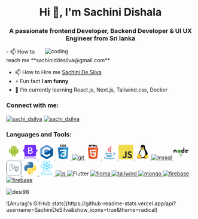 <h1 align="center">Hi 👋, I'm Sachini Dishala</h1>
<h3 align="center">A passionate frontend Developer, Backend Developer & UI UX Engineer from Sri lanka</h3>
<img align="right" alt="coding" width="400" src="https://www.bing.com/th/id/OGC.bfe7c3ec69bf379f62a5de6a34acdc5d?pid=1.7&rurl=https%3a%2f%2fmiro.medium.com%2fmax%2f1400%2f1*qdAW1TjCN57h1lbuuzvchg.gif&ehk=w7OIa913DGrDOfbARBfao2orIGNsejbu%2fLu1qfTbQcM%3d">
- 📫 How to reach me **sachiniddesilva@gmail.com**


- 📫 How to Hire me <a href= "https://bucolic-gingersnap-bc3710.netlify.app"> Sachini De Silva</a>
- ⚡ Fun fact **I am funny**
- 🌱 I’m currently learning React.js, Next.js, Tailwind.css, Docker
  

<h3 align="left">Connect with me:</h3>
<p align="left">
<a href="https://instagram.com/sachi_dsilva" target="blank"><img align="center" src="https://raw.githubusercontent.com/rahuldkjain/github-profile-readme-generator/master/src/images/icons/Social/instagram.svg" alt="sachi_dsilva" height="30" width="40" /></a> 
<a href="linkedin.com/in/sachini-de-silva-973b68218" target="blank"><img align="center" src="https://www.cdandassociatesinc.com/wp-content/uploads/2020/12/linkedin-logo-transparent-1.png" alt="sachi_dsilva" height="40" width="40" /></a> 
  
</p>

<h3 align="left">Languages and Tools:</h3>
<p align="left"> <a href="https://developer.android.com" target="_blank" rel="noreferrer"> <img src="https://raw.githubusercontent.com/devicons/devicon/master/icons/android/android-original-wordmark.svg" alt="android" width="40" height="40"/> </a> <a href="https://getbootstrap.com" target="_blank" rel="noreferrer"> <img src="https://raw.githubusercontent.com/devicons/devicon/master/icons/bootstrap/bootstrap-plain-wordmark.svg" alt="bootstrap" width="40" height="40"/> </a> <a href="https://www.cprogramming.com/" target="_blank" rel="noreferrer"> <img src="https://raw.githubusercontent.com/devicons/devicon/master/icons/c/c-original.svg" alt="c" width="40" height="40"/> </a> <a href="https://www.w3schools.com/css/" target="_blank" rel="noreferrer"> <img src="https://raw.githubusercontent.com/devicons/devicon/master/icons/css3/css3-original-wordmark.svg" alt="css3" width="40" height="40"/> </a> <a href="https://git-scm.com/" target="_blank" rel="noreferrer"> <img src="https://www.vectorlogo.zone/logos/git-scm/git-scm-icon.svg" alt="git" width="40" height="40"/> </a> <a href="https://www.w3.org/html/" target="_blank" rel="noreferrer"> <img src="https://raw.githubusercontent.com/devicons/devicon/master/icons/html5/html5-original-wordmark.svg" alt="html5" width="40" height="40"/> </a> <a href="https://www.java.com" target="_blank" rel="noreferrer"> <img src="https://raw.githubusercontent.com/devicons/devicon/master/icons/java/java-original.svg" alt="java" width="40" height="40"/> </a> <a href="https://developer.mozilla.org/en-US/docs/Web/JavaScript" target="_blank" rel="noreferrer"> <img src="https://raw.githubusercontent.com/devicons/devicon/master/icons/javascript/javascript-original.svg" alt="javascript" width="40" height="40"/> </a> <a href="https://www.linux.org/" target="_blank" rel="noreferrer"> <img src="https://raw.githubusercontent.com/devicons/devicon/master/icons/linux/linux-original.svg" alt="linux" width="40" height="40"/> </a> <a href="https://www.microsoft.com/en-us/sql-server" target="_blank" rel="noreferrer"> <img src="https://www.svgrepo.com/show/303229/microsoft-sql-server-logo.svg" alt="mssql" width="40" height="40"/> </a> <a href="https://nodejs.org" target="_blank" rel="noreferrer"> <img src="https://raw.githubusercontent.com/devicons/devicon/master/icons/nodejs/nodejs-original-wordmark.svg" alt="nodejs" width="40" height="40"/> </a> <a href="https://www.photoshop.com/en" target="_blank" rel="noreferrer"> <img src="https://raw.githubusercontent.com/devicons/devicon/master/icons/photoshop/photoshop-line.svg" alt="photoshop" width="40" height="40"/> </a> <a href="https://www.python.org" target="_blank" rel="noreferrer"> <img src="https://raw.githubusercontent.com/devicons/devicon/master/icons/python/python-original.svg" alt="python" width="40" height="40"/> </a> <a href="https://reactjs.org/" target="_blank" rel="noreferrer"> <img src="https://raw.githubusercontent.com/devicons/devicon/master/icons/react/react-original-wordmark.svg" alt="react" width="40" height="40"/> </a> <a href="https://www.adobe.com/products/xd.html" target="_blank" rel="noreferrer"> <img src="https://th.bing.com/th/id/R.99d580e2755af3d2ee4c763d408f6359?rik=ReT5KS4m9A6amg&pid=ImgRaw&r=0" alt="js" width="40" height="40"/> </a> <img src="https://www.svgrepo.com/show/353751/flutter.svg" alt="Flutter" width="40" height="40"/>  </a>  <a href="https://www.adobe.com/products/xd.html" target="_blank" rel="noreferrer"> <img src="https://th.bing.com/th/id/R.a27f387f8a36864f60095b81006ad791?rik=1pY5crBJ81Y5aQ&pid=ImgRaw&r=0" alt="figma" width="40" height="40"/> </a>  <a href="https://www.adobe.com/products/xd.html" target="_blank" rel="noreferrer"> <img src="https://creazilla-store.fra1.digitaloceanspaces.com/icons/3257079/file-type-tailwind-icon-md.png" alt="tailwind" width="40" height="40"/> </a>  <a href="https://www.adobe.com/products/xd.html" target="_blank" rel="noreferrer"> <img src="https://cdn.icon-icons.com/icons2/2415/PNG/512/mongodb_original_logo_icon_146424.png" alt="mongo" width="40" height="40"/> </a> <a href="https://www.adobe.com/products/xd.html" target="_blank" rel="noreferrer"> <img src="https://th.bing.com/th/id/R.c521e7e67222276a6860665a46813cc6?rik=B6RIySVyHjydAg&pid=ImgRaw&r=0" alt="firebase" width="40" height="40"/> </a>   <a href="https://www.adobe.com/products/xd.html" target="_blank" rel="noreferrer"> <img src="https://icons.veryicon.com/png/o/business/vscode-program-item-icon/typescript-def.png" alt="firebase" width="40" height="40"/> </a></p>

<p><img align="center" src="https://github-readme-stats.vercel.app/api/top-langs?username=SachiniDeSilva&show_icons=true&locale=en&layout=compact" alt="desi98" /> </p>

<p>![Anurag's GitHub stats](https://github-readme-stats.vercel.app/api?username=SachiniDeSilva&show_icons=true&theme=radical) </p>
